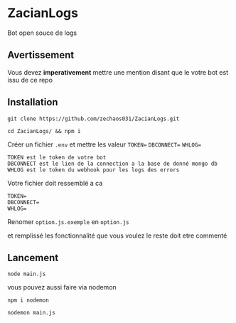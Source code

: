 # ZacianLogs

Bot open souce de logs

## Avertissement

Vous devez **imperativement** mettre une mention disant que le votre bot est issu de ce repo

## Installation

```git clone https://github.com/zechaos031/ZacianLogs.git```

```cd ZacianLogs/ && npm i```

Créer un fichier `.env` et mettre les valeur `TOKEN=` `DBCONNECT=` `WHLOG=`
```
TOKEN est le token de votre bot
DBCONNECT est le lien de la connection a la base de donné mongo db
WHLOG est le token du webhook pour les logs des errors
```
Votre fichier doit ressemblé a ca 

```dotenv
TOKEN=
DBCONNECT=
WHLOG=
```

Renomer `option.js.exemple` en `option.js`

et remplissé les fonctionnalité que vous voulez le reste doit etre commenté 

 ## Lancement
 
`node main.js`

vous pouvez aussi faire via nodemon

`npm i nodemon`

`nodemon main.js`


